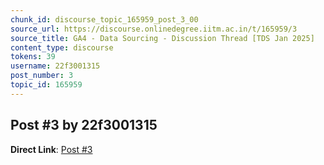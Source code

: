 ```yaml
---
chunk_id: discourse_topic_165959_post_3_00
source_url: https://discourse.onlinedegree.iitm.ac.in/t/165959/3
source_title: GA4 - Data Sourcing - Discussion Thread [TDS Jan 2025]
content_type: discourse
tokens: 39
username: 22f3001315
post_number: 3
topic_id: 165959
---
```


## Post #3 by 22f3001315

**Direct Link**: [Post #3](https://discourse.onlinedegree.iitm.ac.in/t/165959/3)

